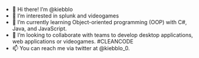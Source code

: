 - 👋 Hi there! I’m @kiebblo
- 👀 I’m interested in splunk and videogames
- 🌱 I’m currently learning Object-oriented programming (OOP) with  C#, Java, and JavaScript.
- 💞️ I’m looking to collaborate with teams to develop desktop applications, web applications or videogames. #CLEANCODE
- 📫 You can reach me via twitter at @kiebblo_0. 

<!---
kiebblo/kiebblo is a ✨ special ✨ repository because its `README.md` (this file) appears on your GitHub profile.
You can click the Preview link to take a look at your changes.
--->
